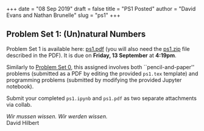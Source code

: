 +++
date = "08 Sep 2019"
draft = false
title = "PS1 Posted"
author = "David Evans and Nathan Brunelle"
slug = "ps1"
+++

## Problem Set 1: (Un)natural Numbers

Problem Set 1 is available here:
[ps1.pdf](/docs/ps1.pdf) (you will also need the
[ps1.zip](/ps/ps1.zip) file described in the PDF). It is due on
**Friday, 13 September** at **4:19pm**.

Similarly to [Problem Set 0](/ps0), this assigned involves both
``pencil-and-paper'' problems (submitted as a PDF by editing the
provided `ps1.tex` template) and programming problems (submitted by
modifying the provided Jupyter notebook).

Submit your completed `ps1.ipynb` and `ps1.pdf` as two separate
attachments via collab.

<div class="quote">
<em>Wir mussen wissen. Wir werden wissen.</em><br>
David Hilbert
</div>
